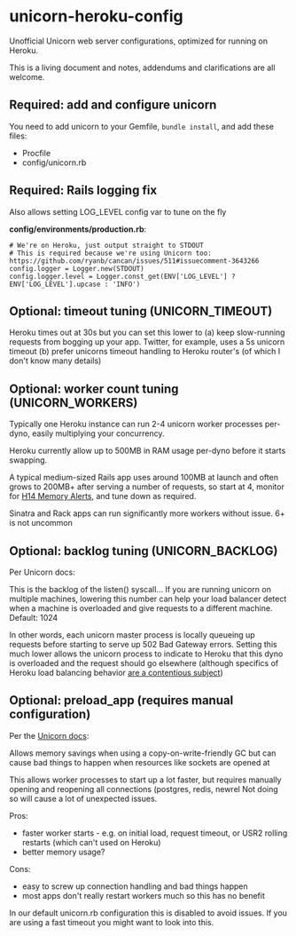 unicorn-heroku-config
=====================

Unofficial Unicorn web server configurations, optimized for running on Heroku.

This is a living document and notes, addendums and clarifications are all welcome.



Required: add and configure unicorn
-----------------------------------

You need to add unicorn to your Gemfile, `bundle install`, and add these files:

* Procfile
* config/unicorn.rb


Required: Rails logging fix
---------------------------

Also allows setting LOG_LEVEL config var to tune on the fly

**config/environments/production.rb**:

    # We're on Heroku, just output straight to STDOUT
    # This is required because we're using Unicorn too: https://github.com/ryanb/cancan/issues/511#issuecomment-3643266
    config.logger = Logger.new(STDOUT)
    config.logger.level = Logger.const_get(ENV['LOG_LEVEL'] ? ENV['LOG_LEVEL'].upcase : 'INFO')



Optional: timeout tuning (UNICORN_TIMEOUT)
-------------------------

Heroku times out at 30s but you can set this lower to
(a) keep slow-running requests from bogging up your app. Twitter, for example, uses a 5s unicorn timeout
(b) prefer unicorns timeout handling to Heroku router's (of which I don't know many details)


Optional: worker count tuning (UNICORN_WORKERS)
------------------------------

Typically one Heroku instance can run 2-4 unicorn worker processes per-dyno, easily multiplying your concurrency.

Heroku currently allow up to 500MB in RAM usage per-dyno before it starts swapping.

A typical medium-sized Rails app uses around 100MB at launch and often grows to 200MB+ after serving a number of requests, so
start at 4, monitor for [H14 Memory Alerts](), and tune down as required.

Sinatra and Rack apps can run significantly more workers without issue. 6+ is not uncommon

Optional: backlog tuning (UNICORN_BACKLOG)
-------------------------

Per Unicorn docs:

  This is the backlog of the listen() syscall...
  If you are running unicorn on multiple machines, lowering this number can help your load balancer detect when a machine is overloaded and give requests to a different machine.
  Default: 1024

In other words, each unicorn master process is locally queueing up requests before starting to serve up 502 Bad Gateway errors. Setting this much lower allows the unicorn process
to indicate to Heroku that this dyno is overloaded and the request should go elsewhere (although specifics of Heroku load balancing behavior [are a contentious subject](http://rapgenius.com/James-somers-herokus-ugly-secret-lyrics))


Optional: preload_app (requires manual configuration)
-------------------------------------------

Per the [Unicorn docs](http://unicorn.bogomips.org/Unicorn/Configurator.html#method-i-preload_app):

  Allows memory savings when using a copy-on-write-friendly GC but can cause bad things to happen when resources like sockets are opened at

  This allows worker processes to start up a lot faster, but requires manually opening and reopening all connections (postgres, redis, newrel
  Not doing so will cause a lot of unexpected issues.

Pros:
* faster worker starts - e.g. on initial load, request timeout, or USR2 rolling restarts (which can't used on Heroku)
* better memory usage?

Cons:
* easy to screw up connection handling and bad things happen
* most apps don't really restart workers much so this has no benefit

In our default unicorn.rb configuration this is disabled to avoid issues. If you are using a fast timeout you might want to look into this.


